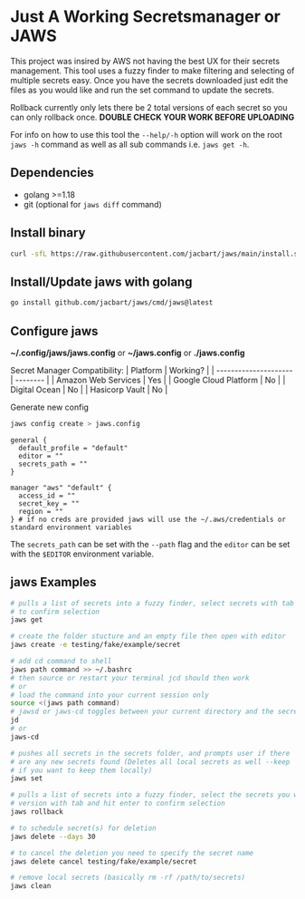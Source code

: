 # Just A Working Secretsmanager or JAWS

This project was insired by AWS not having the best UX for their secrets management. This tool uses a fuzzy finder to make filtering and selecting of multiple secrets easy. Once you have the secrets downloaded just edit the files as you would like and run the set command to update the secrets.

Rollback currently only lets there be 2 total versions of each secret so you can only rollback once. **DOUBLE CHECK YOUR WORK BEFORE UPLOADING**

For info on how to use this tool the `--help/-h` option will work on the root `jaws -h` command as well as all sub commands i.e. `jaws get -h`.

## Dependencies

- golang >=1.18
- git (optional for `jaws diff` command)

## Install binary

```bash
curl -sfL https://raw.githubusercontent.com/jacbart/jaws/main/install.sh | bash
```

## Install/Update jaws with golang

```bash
go install github.com/jacbart/jaws/cmd/jaws@latest
```

## Configure jaws

**~/.config/jaws/jaws.config** or **~/jaws.config** or **./jaws.config**

Secret Manager Compatibility:
| Platform              | Working? |
| --------------------- | -------- |
| Amazon Web Services   | Yes      |
| Google Cloud Platform | No       |
| Digital Ocean         | No       |
| Hasicorp Vault        | No       |

Generate new config
```sh
jaws config create > jaws.config
```

```
general {
  default_profile = "default"
  editor = ""
  secrets_path = ""
}

manager "aws" "default" {
  access_id = ""
  secret_key = ""
  region = ""
} # if no creds are provided jaws will use the ~/.aws/credentials or standard environment variables
```

The `secrets_path` can be set with the `--path` flag and the `editor` can be set with the `$EDITOR` environment variable.

## jaws Examples

```bash
# pulls a list of secrets into a fuzzy finder, select secrets with tab and press enter
# to confirm selection
jaws get

# create the folder stucture and an empty file then open with editor
jaws create -e testing/fake/example/secret

# add cd command to shell
jaws path command >> ~/.bashrc
# then source or restart your terminal jcd should then work
# or
# load the command into your current session only
source <(jaws path command)
# jawsd or jaws-cd toggles between your current directory and the secrets folder in your jaws.config file
jd
# or
jaws-cd

# pushes all secrets in the secrets folder, and prompts user if there
# are any new secrets found (Deletes all local secrets as well --keep
# if you want to keep them locally)
jaws set

# pulls a list of secrets into a fuzzy finder, select the secrets you want to rollback a
# version with tab and hit enter to confirm selection
jaws rollback

# to schedule secret(s) for deletion
jaws delete --days 30

# to cancel the deletion you need to specify the secret name
jaws delete cancel testing/fake/example/secret

# remove local secrets (basically rm -rf /path/to/secrets)
jaws clean
```
